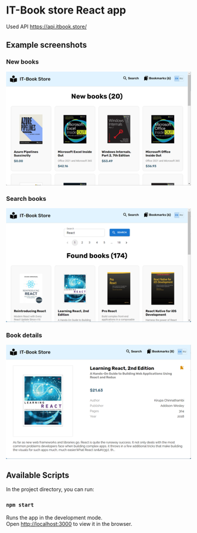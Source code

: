 # IT-Book store React app

Used API https://api.itbook.store/

## Example screenshots

### New books

![New books](screenshots/new-books.png "New books")

### Search books

![Search](screenshots/search.png "Search")

### Book details

![Book details](screenshots/book-details.png "Book details")

## Available Scripts

In the project directory, you can run:

### `npm start`

Runs the app in the development mode.\
Open [http://localhost:3000](http://localhost:3000) to view it in the browser.
